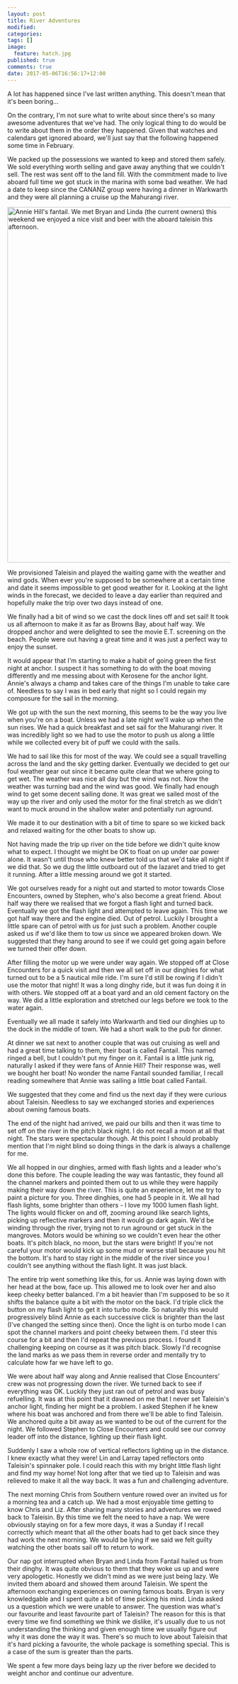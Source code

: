 ```yaml
---
layout: post
title: River Adventures
modified:
categories: 
tags: []
image: 
  feature: hatch.jpg
published: true
comments: true
date: 2017-05-06T16:56:17+12:00
---
```


A lot has happened since I've last written anything. This doesn't mean that it's
been boring...

On the contrary, I'm not sure what  to write about since there's so many awesome
adventures that we've had. The only logical  thing to do would be to write about
them in  the order they happened.  Given that watches and  calendars get ignored
aboard, we'll just say that the following happened some time in February.

We packed up the  possessions we wanted to keep and stored  them safely. We sold
everything worth selling and gave away  anything that we couldn't sell. The rest
was sent off to the land fill. With the commitment made to live aboard full time
we got stuck  in the marina with some  bad weather. We had a date  to keep since
the CANANZ group were having a dinner  in Warkwarth and they were all planning a
cruise up the Mahurangi river.

<a data-flickr-embed="true"  href="https://www.flickr.com/photos/sdki/32739029450/in/dateposted-public/" title="Annie Hill&#x27;s fantail. We met Bryan and Linda (the current owners) this weekend we enjoyed a nice visit and beer with the aboard taleisin this afternoon."><img src="https://c1.staticflickr.com/3/2883/32739029450_1bfefb79c9_c.jpg" width="534" height="800" alt="Annie Hill&#x27;s fantail. We met Bryan and Linda (the current owners) this weekend we enjoyed a nice visit and beer with the aboard taleisin this afternoon."></a><script async src="//embedr.flickr.com/assets/client-code.js" charset="utf-8"></script>

We provisioned  Taleisin and played the  waiting game with the  weather and wind
gods. When ever  you're supposed to be  somewhere at a certain time  and date it
seems impossible to get  good weather for it. Looking at the  light winds in the
forecast, we decided to leave a day earlier than required and hopefully make the
trip over two days instead of one.

We finally had a bit of wind so we cast the dock lines off and set sail! It took
us all  afternoon to make it  as far as Browns  Bay, about half way.  We dropped
anchor and were delighted  to see the movie E.T. screening  on the beach. People
were out having a great time and it was just a perfect way to enjoy the sunset.

It would appear that I'm starting to make a habit of going green the first night
at anchor. I suspect it has something to do with the boat moving differently and
me messing about with Kerosene for the  anchor light. Annie's always a champ and
takes care of  the things I'm unable to  take care of. Needless to say  I was in
bed early that night so I could regain my composure for the sail in the morning.

We got up with the sun the next morning,  this seems to be the way you live when
you're on a boat.  Unless we had a late night we'll wake  up when the sun rises.
We had a quick breakfast and set sail for the Mahurangi river. It was incredibly
light so we  had to use the motor  to push us along a little  while we collected
every bit of puff we could with the sails.

We had to sail  like this for most of the way. We  could see a squall travelling
across the  land and the  sky getting darker. Eventually  we decided to  get our
foul weather  gear out since it  became quite clear  that we where going  to get
wet. The  weather was nice  all day but  the wind was  not. Now the  weather was
turning bad and the wind was good. We finally had enough wind to get some decent
sailing done. It was great we sailed most  of the way up the river and only used
the motor for the final stretch as we  didn't want to muck around in the shallow
water and potentially run aground.

We made it to our destination with a bit  of time to spare so we kicked back and
relaxed waiting for the other boats to show up.

Not having made the  trip up river on the tide before we  didn't quite know what
to expect.  I thought we might  be OK to float  on up under oar  power alone. It
wasn't until those  who knew better told us  that we'd take all night  if we did
that. So  we dug  the little outboard  out of  the lazaret and  tried to  get it
running. After a little messing around we got it started.

We  got ourselves  ready for  a night  out and  started to  motor towards  Close
Encounters, owned by  Stephen, who's also become a great  friend. About half way
there we realised  that we forgot a  flash light and turned  back. Eventually we
got the  flash light and  attempted to  leave again. This  time we got  half way
there and the engine  died. Out of petrol. Luckily I brought  a little spare can
of petrol with us for just such a  problem. Another couple asked us if we'd like
them to tow us since we appeared broken down. We suggested that they hang around
to see if we could get going again before we turned their offer down.

After filling  the motor up  we were  under way again.  We stopped off  at Close
Encounters for a  quick visit and then we  all set off in our  dinghies for what
turned out  to be  a 5 nautical  mile ride. I'm  sure I'd  still be rowing  if I
didn't use the motor that night! It was a long dinghy ride, but it was fun doing
it in with  others. We stopped off at  a boat yard and an old  cement factory on
the way. We did a little exploration and stretched our legs before we took to
the water again.

Eventually we all made it safely into  Warkwarth and tied our dinghies up to the
dock in the middle of town. We had a short walk to the pub for dinner.

At dinner we sat next to another couple  that was out cruising as well and had a
great time talking  to them, their boat  is called Fantail. This  named ringed a
bell,  but I  couldn't  put my  finger  on it.  Fantail is  a  little junk  rig,
naturally I asked if  they were fans of Annie Hill? Their  response was, well we
bought her boat!  No wonder the name Fantail sounded  familiar, I recall reading
somewhere that Annie was sailing a little boat called Fantail.

We suggested that they come and find us  the next day if they were curious about
Taleisin.  Needless to  say we  exchanged stories  and experiences  about owning
famous boats.

The end of the night had arrived, we paid  our bills and then it was time to set
off on the  river in the pitch black night.  I do not recall a moon  at all that
night.  The stars  were  spectacular though.  At this  point  I should  probably
mention that I'm night  blind so doing things in the dark  is always a challenge
for me.

We all hopped in  our dinghies, armed with flash lights and  a leader who's done
this  before. The  couple leading  the  way was  fantastic, they  found all  the
channel markers and pointed them out to  us while they were happily making their
way down the river.  This is quite an experience, let me try  to paint a picture
for you. Three dinghies,  one had 5 people in it. We all  had flash lights, some
brighter  than others  - I  love my  1000 lumen  flash light.  The lights  would
flicker on  and off, zooming  around like  search lights, picking  up reflective
markers and  then it  would go dark  again. We'd be  winding through  the river,
trying not to run aground or get stuck in the mangroves. Motors would be whining
so we  couldn't even hear the  other boats. It's  pitch black, no moon,  but the
stars were bright!  If you're not careful  your motor would kick up  some mud or
worse stall because you hit the bottom. It's hard to stay right in the middle of
the river since you I couldn't see anything without the flash light. It was just
black.

The entire trip went something like this, for us. Annie was laying down with her
head at the bow, face up. This allowed  me to look over her and also keep cheeky
better balanced.  I'm a bit  heavier than  I'm supposed to  be so it  shifts the
balance quite a bit  with the motor on the back. I'd triple  click the button on
my flash light to get it into  turbo mode. So naturally this would progressively
blind Annie as each successive click is brighter than the last (I've changed the
setting since  then). Once the  light is  on turbo mode  I can spot  the channel
markers and point cheeky between them. I'd  steer this course for a bit and then
I'd repeat the previous process. I found  it challenging keeping on course as it
was pitch black. Slowly I'd recognise the  land marks as we pass them in reverse
order and mentally try to calculate how far we have left to go.

We were about half way along and  Annie realised that Close Encounters' crew was
not progressing  down the  river. We turned  back to see  if everything  was OK.
Luckily they  just ran out  of petrol  and was busy  refuelling. It was  at this
point that it dawned on me that I never set Taleisin's anchor light, finding her
might be a problem.  I asked Stephen if he knew where his  boat was anchored and
from there we'll  be able to find Taleisin.  We anchored quite a bit  away as we
wanted to  be out of  the current  for the night.  We followed Stephen  to Close
Encounters and  could see our convoy  leader off into the  distance, lighting up
their flash light.

Suddenly I saw a whole row of vertical reflectors lighting up in the distance. I
knew exactly  what they were!  Lin and  Larray taped reflectors  onto Taleisin's
spinnaker pole. I could reach this with my bright little flash light and find my
way home! Not long after that we tied up to Taleisin and was relieved to make it
all the way back. It was a fun and challenging adventure.

The next  morning Chris  from Southern venture  rowed over an  invited us  for a
morning tea and a  catch up. We had a most enjoyable time  getting to know Chris
and Liz. After sharing many stories and adventures we rowed back to Taleisin. By
this time we felt the need to have a nap. We were obviously staying on for a few
more days, it was a Sunday if I  recall correctly which meant that all the other
boats had to get back since they had work the next morning. We would be lying if
we said we felt guilty watching the other boats sail off to return to work.

Our nap got interrupted  when Bryan and Linda from Fantail  hailed us from their
dinghy.  It was  quite  obvious to  them  that they  woke us  up  and were  very
apologetic. Honestly we didn't mind as we  were just being lazy. We invited them
aboard  and showed  them  around  Taleisin. We  spent  the afternoon  exchanging
experiences on owning famous boats. Bryan is very knowledgable and I spent quite
a bit of time  picking his mind. Linda asked us a question  which we were unable
to answer.  The question was  what's our favourite  and least favourite  part of
Taleisin? The reason for  this is that every time we find  something we think we
dislike, it's usually due to us  not understanding the thinking and given enough
time we usually  figure out why it was  done the way it was. There's  so much to
love about  Taleisin that it's  hard picking a  favourite, the whole  package is
something special. This is a case of the sum is greater than the parts.

We spent  a few more days  being lazy up the  river before we decided  to weight
anchor and continue our adventure.
